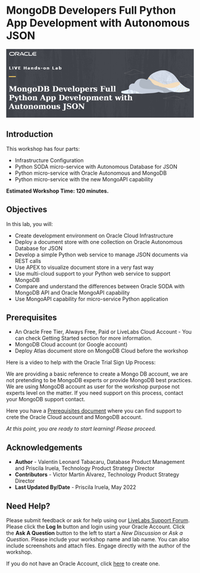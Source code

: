 # MongoDB Developers Full Python App Development with Autonomous JSON

![Intro MongoDB Developers Full Python App Development with Autonomous JSON](./images/intro.png)

## Introduction

This workshop has four parts:

- Infrastructure Configuration
- Python SODA micro-service with Autonomous Database for JSON
- Python micro-service with Oracle Autonomous and MongoDB
- Python micro-service with the new MongoAPI capability


**Estimated Workshop Time: 120 minutes.**

## Objectives

In this lab, you will:

* Create development environment on Oracle Cloud Infrastructure
* Deploy a document store with one collection on Oracle Autonomous Database for JSON
* Develop a simple Python web service to manage JSON documents via REST calls
* Use APEX to visualize document store in a very fast way
* Use multi-cloud support to your Python web service to support MongoDB
* Compare and understand the differences between Oracle SODA with MongoDB API and Oracle MongoAPI capability
* Use MongoAPI capability for micro-service Python application


## Prerequisites

* An Oracle Free Tier, Always Free, Paid or LiveLabs Cloud Account - You can check Getting Started section for more information.
* MongoDB Cloud account (or Google account)
* Deploy Atlas document store on MongoDB Cloud before the workshop

Here is a video to help with the Oracle Trial Sign Up Process:
[](youtube:4U-0SumNz6w)

We are providing a basic reference to create a Mongo DB account, we are not pretending to be MongoDB experts or provide MongoDB best practices. We are using MongoDB account as user for the workshop purpose not experts level on the matter. If you need support on this process, contact your MongoDB support contact.

Here you have a [Prerequisites document](https://objectstorage.eu-frankfurt-1.oraclecloud.com/p/8mPUcFqASM0awq5qKFU9mD6occf83Z5vxeOrWC38CEU2nC-15wusaIY6aCehDVW6/n/fruktknlrefu/b/workshop-ajson-mongodb/o/MongoDB%20Developers%20Full%20Python%20App%20Development%20with%20Autonomous%20JSON%20-%20Prerequisites.pdf) where you can find support to crete the Oracle Cloud account and MongoDB account.

*At this point, you are ready to start learning! Please proceed.*

## Acknowledgements
* **Author** - Valentin Leonard Tabacaru, Database Product Management and Priscila Iruela, Technology Product Strategy Director
* **Contributors** - Victor Martin Alvarez, Technology Product Strategy Director
* **Last Updated By/Date** - Priscila Iruela, May 2022

## Need Help?
Please submit feedback or ask for help using our [LiveLabs Support Forum](https://community.oracle.com/tech/developers/categories/livelabsdiscussions). Please click the **Log In** button and login using your Oracle Account. Click the **Ask A Question** button to the left to start a *New Discussion* or *Ask a Question*.  Please include your workshop name and lab name.  You can also include screenshots and attach files.  Engage directly with the author of the workshop.

If you do not have an Oracle Account, click [here](https://profile.oracle.com/myprofile/account/create-account.jspx) to create one.